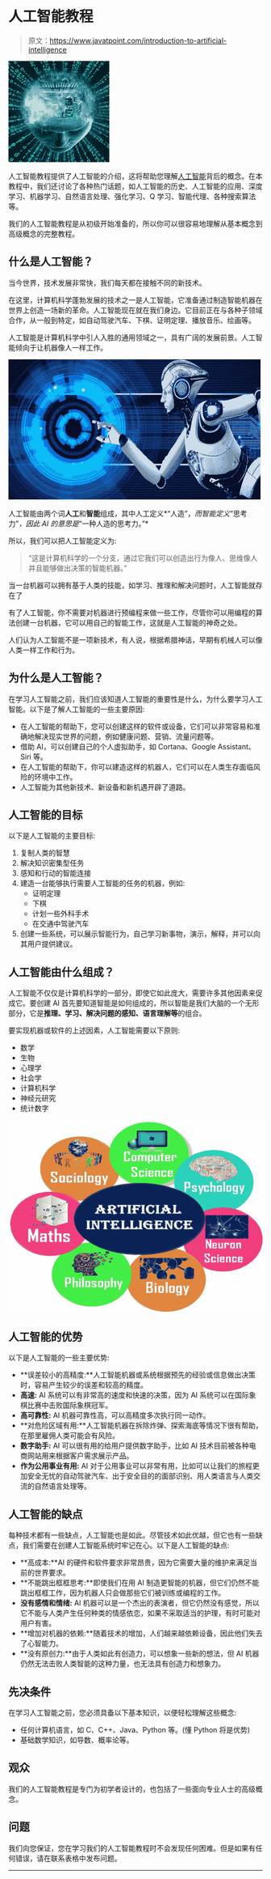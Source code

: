 # 人工智能教程

> 原文：<https://www.javatpoint.com/introduction-to-artificial-intelligence>

![Artificial Intelligence Tutorial | AI Tutorial](img/1b16d92fe58dcc7a9ecf41858dde8376.png)

人工智能教程提供了人工智能的介绍，这将帮助您理解[人工智能](https://www.tutorialandexample.com/artificial-intelligence-tutorial/)背后的概念。在本教程中，我们还讨论了各种热门话题，如人工智能的历史、人工智能的应用、深度学习、机器学习、自然语言处理、强化学习、Q 学习、智能代理、各种搜索算法等。

我们的人工智能教程是从初级开始准备的，所以你可以很容易地理解从基本概念到高级概念的完整教程。

## 什么是人工智能？

当今世界，技术发展非常快，我们每天都在接触不同的新技术。

在这里，计算机科学蓬勃发展的技术之一是人工智能，它准备通过制造智能机器在世界上创造一场新的革命。人工智能现在就在我们身边。它目前正在与各种子领域合作，从一般到特定，如自动驾驶汽车、下棋、证明定理、播放音乐、绘画等。

人工智能是计算机科学中引人入胜的通用领域之一，具有广阔的发展前景。人工智能倾向于让机器像人一样工作。

![Introduction to AI](img/49e148914cd09610f7a731b4e0769be1.png)

人工智能由两个词**人工**和**智能**组成，其中人工定义*“人造”，*而智能定义*“思考力”*，因此 AI 的意思是*“一种人造的思考力。”*

所以，我们可以把人工智能定义为:

> “这是计算机科学的一个分支，通过它我们可以创造出行为像人、思维像人并且能够做出决策的智能机器。”

当一台机器可以拥有基于人类的技能，如学习、推理和解决问题时，人工智能就存在了

有了人工智能，你不需要对机器进行预编程来做一些工作，尽管你可以用编程的算法创建一台机器，它可以用自己的智能工作，这就是人工智能的神奇之处。

人们认为人工智能不是一项新技术，有人说，根据希腊神话，早期有机械人可以像人类一样工作和行为。

## 为什么是人工智能？

在学习人工智能之前，我们应该知道人工智能的重要性是什么，为什么要学习人工智能。以下是了解人工智能的一些主要原因:

*   在人工智能的帮助下，您可以创建这样的软件或设备，它们可以非常容易和准确地解决现实世界的问题，例如健康问题、营销、流量问题等。
*   借助 AI，可以创建自己的个人虚拟助手，如 Cortana、Google Assistant、Siri 等。
*   在人工智能的帮助下，你可以建造这样的机器人，它们可以在人类生存面临风险的环境中工作。
*   人工智能为其他新技术、新设备和新机遇开辟了道路。

## 人工智能的目标

以下是人工智能的主要目标:

1.  复制人类的智慧
2.  解决知识密集型任务
3.  感知和行动的智能连接
4.  建造一台能够执行需要人工智能的任务的机器，例如:
    *   证明定理
    *   下棋
    *   计划一些外科手术
    *   在交通中驾驶汽车
5.  创建一些系统，可以展示智能行为，自己学习新事物，演示，解释，并可以向其用户提供建议。

## 人工智能由什么组成？

人工智能不仅仅是计算机科学的一部分，即使它如此庞大，需要许多其他因素来促成它。要创建 AI 首先要知道智能是如何组成的，所以智能是我们大脑的一个无形部分，它是**推理、学习、解决问题的感知、语言理解等**的组合。

要实现机器或软件的上述因素，人工智能需要以下原则:

*   数学
*   生物
*   心理学
*   社会学
*   计算机科学
*   神经元研究
*   统计数字

![Introduction to AI](img/d472d61dac605320cbe7751b01744d87.png)

## 人工智能的优势

以下是人工智能的一些主要优势:

*   **误差较小的高精度:**人工智能机器或系统根据预先的经验或信息做出决策时，容易产生较少的误差和较高的精度。
*   **高速:** AI 系统可以有非常高的速度和快速的决策，因为 AI 系统可以在国际象棋比赛中击败国际象棋冠军。
*   **高可靠性:** AI 机器可靠性高，可以高精度多次执行同一动作。
*   **对危险区域有用:**人工智能机器在拆除炸弹、探索海底等情况下很有帮助，在那里雇佣人类可能会有风险。
*   **数字助手:** AI 可以很有用的给用户提供数字助手，比如 AI 技术目前被各种电商网站用来根据客户需求展示产品。
*   **作为公用事业有用:** AI 对于公用事业可以非常有用，比如可以让我们的旅程更加安全无忧的自动驾驶汽车、出于安全目的的面部识别、用人类语言与人类交流的自然语言处理等。

## 人工智能的缺点

每种技术都有一些缺点，人工智能也是如此。尽管技术如此优越，但它也有一些缺点，我们需要在创建人工智能系统时牢记在心。以下是人工智能的缺点:

*   **高成本:**AI 的硬件和软件要求非常昂贵，因为它需要大量的维护来满足当前的世界要求。
*   **不能跳出框框思考:**即使我们在用 AI 制造更智能的机器，但它们仍然不能跳出框框工作，因为机器人只会做那些它们被训练或编程的工作。
*   **没有感情和情绪:** AI 机器可以是一个杰出的表演者，但它仍然没有感觉，所以它不能与人类产生任何种类的情感依恋，如果不采取适当的护理，有时可能对用户有害。
*   **增加对机器的依赖:**随着技术的增加，人们越来越依赖设备，因此他们失去了心智能力。
*   **没有原创力:**由于人类如此有创造力，可以想象一些新的想法，但 AI 机器仍然无法击败人类智能的这种力量，也无法具有创造力和想象力。

## 先决条件

在学习人工智能之前，您必须具备以下基本知识，以便轻松理解这些概念:

*   任何计算机语言，如 C、C++、Java、Python 等。(懂 Python 将是优势)
*   基础数学知识，如导数、概率论等。

## 观众

我们的人工智能教程是专门为初学者设计的，也包括了一些面向专业人士的高级概念。

## 问题

我们向您保证，您在学习我们的人工智能教程时不会发现任何困难。但是如果有任何错误，请在联系表格中发布问题。

* * *